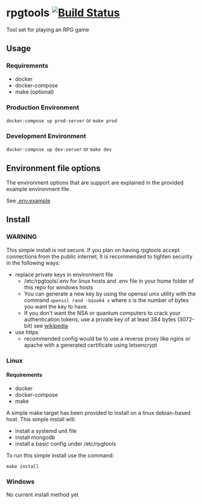 # rpgtools [![Build Status](https://travis-ci.org/zachanator070/rpgtools.svg?branch=master)](https://travis-ci.org/zachanator070/rpgtools)


Tool set for playing an RPG game

## Usage
### Requirements
- docker
- docker-compose
- make (optional)

### Production Environment
`docker-compose up prod-server`
or
`make prod`

### Development Environment
`docker-compose up dev-server`
or 
`make dev`

## Environment file options
The environment options that are support are explained in the provided example environment file.
  
See [.env.example](https://github.com/zachanator070/rpgtools/blob/master/.env.example)
  
## Install

### WARNING
This simple install is not secure. If you plan on having rpgtools accept connections from the public internet, it is recommended to tighten security in the following ways:
- replace private keys in environment file
    - /etc/rpgtools/.env for linux hosts and .env file in your home folder of this repo for windows hosts
    - You can generate a new key by using the openssl unix utility with the command `openssl rand -base64 x`
    where x is the number of bytes you want the key to have.
    - If you don't want the NSA or quantum computers to crack your authentication tokens, use a private key
    of at least 384 bytes (3072-bit) see [wikipedia](https://en.wikipedia.org/wiki/Key_size#Asymmetric_algorithm_key_lengths)
- use https
    - recommended config would be to use a reverse proxy like nginx or apache with a generated certificate
    using letsencrypt

### Linux
#### Requirements
- docker
- docker-compose
- make

A simple make target has been provided to install on a linux debian-based host.
This simple install will:
- install a systemd unit file
- install mongodb
- install a basic config under /etc/rpgtools

To run this simple install use the command:

`make install`

### Windows
No current install method yet

